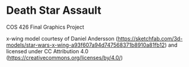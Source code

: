 # Death Star Assault
COS 426 Final Graphics Project

x-wing model courtesy of Daniel Andersson (https://sketchfab.com/3d-models/star-wars-x-wing-a93f607a94d747568371b8910a81fb12) and licensed under CC Attribution 4.0 (https://creativecommons.org/licenses/by/4.0/)
